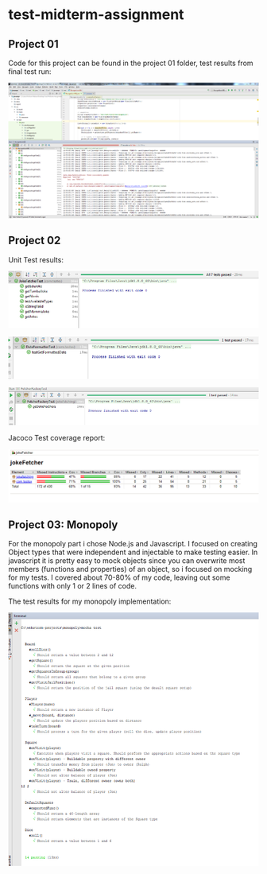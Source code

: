 # test-midterm-assignment

## Project 01

Code for this project can be found in the project 01 folder, test results from final test run:

![pro 01 test results](https://github.com/kristian94/test-midterm-assignment/blob/master/project-01/Test%20Results.PNG)

## Project 02

Unit Test results:

![](https://github.com/kristian94/test-midterm-assignment/blob/master/project-02/images/JokeFetcher%20results.PNG)

![](https://github.com/kristian94/test-midterm-assignment/blob/master/project-02/images/df%20results.PNG)

![](https://github.com/kristian94/test-midterm-assignment/blob/master/project-02/images/jfact%20results.PNG)

Jacoco Test coverage report:

![pro 02 test results](https://github.com/kristian94/test-midterm-assignment/blob/master/project-02/images/jacoco%20results.PNG)

## Project 03: Monopoly

For the monopoly part i chose Node.js and Javascript. I focused on creating Object types that were independent and injectable to make testing easier. In javascript it is pretty easy to mock objects since you can overwrite most members (functions and properties) of an object, so i focused on mocking for my tests. I covered about 70-80% of my code, leaving out some functions with only 1 or 2 lines of code.

The test results for my monopoly implementation:

![](https://github.com/kristian94/test-midterm-assignment/blob/master/project-03/images/Monopoly%20test%20results.PNG)
